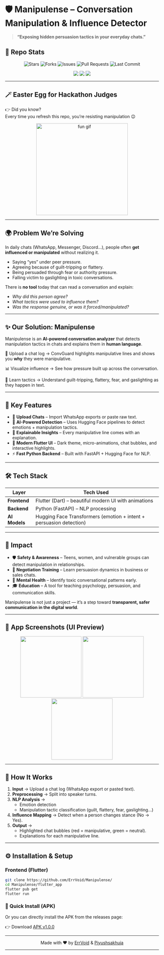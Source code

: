 # 🛡️ Manipulense – Conversation Manipulation & Influence Detector  

> **“Exposing hidden persuasion tactics in your everyday chats.”**

## 🚀 Repo Stats 
<p align="center">
  <img src="https://img.shields.io/github/stars/ErrVoid/Manipulense?style=social" alt="Stars"/>
  <img src="https://img.shields.io/github/forks/ErrVoid/Manipulense?style=social" alt="Forks"/>
  <img src="https://img.shields.io/github/issues/ErrVoid/Manipulense" alt="Issues"/>
  <img src="https://img.shields.io/github/issues-pr/ErrVoid/Manipulense" alt="Pull Requests"/>
  <img src="https://img.shields.io/github/last-commit/ErrVoid/Manipulense" alt="Last Commit"/>
</p>

<p align="center">
  <img src="https://img.shields.io/badge/Made%20With-%F0%9F%90%8D%20Python-blue?style=for-the-badge&logo=python" />
  <img src="https://img.shields.io/badge/Frontend-Flutter-blue?style=for-the-badge&logo=flutter" />
  <img src="https://img.shields.io/badge/AI-HuggingFace-orange?style=for-the-badge&logo=huggingface" />
</p>

---


## 🪄 Easter Egg for Hackathon Judges  

👉 Did you know?  
Every time you refresh this repo, you’re resisting manipulation 😉  

<p align="center">
  <img src="https://media.giphy.com/media/26tPplGWjN0xLybiU/giphy.gif" width="300" alt="fun gif"/>
</p>

---

## 🌍 Problem We’re Solving  
In daily chats (WhatsApp, Messenger, Discord…), people often **get influenced or manipulated** without realizing it.  
- Saying “yes” under peer pressure.  
- Agreeing because of guilt-tripping or flattery.  
- Being persuaded through fear or authority pressure.  
- Falling victim to gaslighting in toxic conversations.  

There is **no tool** today that can read a conversation and explain:  
- *Why did this person agree?*  
- *What tactics were used to influence them?*  
- *Was the response genuine, or was it forced/manipulated?*  

---

## ✨ Our Solution: Manipulense  
Manipulense is an **AI-powered conversation analyzer** that detects manipulation tactics in chats and explains them in **human language**.  

💬 Upload a chat log → ConvGuard highlights manipulative lines and shows you **why** they were manipulative.  

📊 Visualize influence → See how pressure built up across the conversation.  

🔎 Learn tactics → Understand guilt-tripping, flattery, fear, and gaslighting as they happen in text.  

---

## 🎯 Key Features  

- 📑 **Upload Chats** – Import WhatsApp exports or paste raw text.  
- 🧠 **AI-Powered Detection** – Uses Hugging Face pipelines to detect emotions + manipulation tactics.  
- 🔎 **Explainable Insights** – Every manipulative line comes with an explanation.   
- 🎨 **Modern Flutter UI** – Dark theme, micro-animations, chat bubbles, and interactive highlights.  
- ⚡ **Fast Python Backend** – Built with FastAPI + Hugging Face for NLP.  

---

## 🛠 Tech Stack  

| Layer        | Tech Used |
|--------------|-----------|
| **Frontend** | Flutter (Dart) – beautiful modern UI with animations |
| **Backend**  | Python (FastAPI) – NLP processing |
| **AI Models**| Hugging Face Transformers (emotion + intent + persuasion detection) |

---

## 🚀 Impact  

- 🛡 **Safety & Awareness** – Teens, women, and vulnerable groups can detect manipulation in relationships.  
- 🤝 **Negotiation Training** – Learn persuasion dynamics in business or sales chats.  
- 🧠 **Mental Health** – Identify toxic conversational patterns early.  
- 🎓 **Education** – A tool for teaching psychology, persuasion, and communication skills.  

Manipulense is not just a project — it’s a step toward **transparent, safer communication in the digital world**.  

---

## 📸 App Screenshots (UI Preview)  

<p align="center">
  <img src="https://via.placeholder.com/300x600.png?text=Home+Screen" width="200"/>
  <img src="https://via.placeholder.com/300x600.png?text=Chat+Analysis" width="200"/>
  <img src="https://via.placeholder.com/300x600.png?text=Influence+Graph" width="200"/>
</p>

---

## 🧩 How It Works  

1. **Input** → Upload a chat log (WhatsApp export or pasted text).  
2. **Preprocessing** → Split into speaker turns.  
3. **NLP Analysis** →  
   - Emotion detection  
   - Manipulation tactic classification (guilt, flattery, fear, gaslighting…)  
4. **Influence Mapping** → Detect when a person changes stance (No → Yes).  
5. **Output** →  
   - Highlighted chat bubbles (red = manipulative, green = neutral).  
   - Explanations for each manipulative line.  

---

## ⚙️ Installation & Setup  

### Frontend (Flutter)  
```bash
git clone https://github.com/ErrVoid/Manipulense/
cd Manipulense/flutter_app
flutter pub get
flutter run
```
### 📱 Quick Install (APK)

Or you can directly install the APK from the releases page: <p> 👉 Download <a href="https://github.com/ErrVoid/Manipulense/releases/tag/v1.0.0">APK v1.0.0</a> </p> 


---

 <p align="center"> Made with ❤️ by <a href="https://github.com/ErrVoid">ErrVoid</a> & <a href="https://github.com/Piyushsakhuja">Piyushsakhuja</a> </p> 

---
